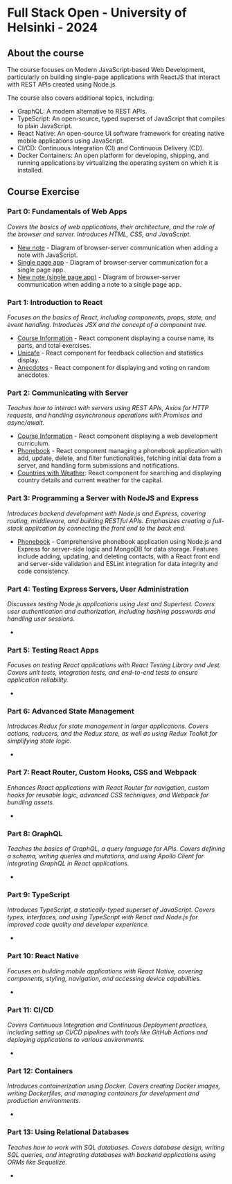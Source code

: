 # Full Stack Open - University of Helsinki - 2024
## About the course
The course focuses on Modern JavaScript-based Web Development, particularly on building single-page applications with ReactJS that interact with REST APIs created using Node.js.

The course also covers additional topics, including:
- GraphQL: A modern alternative to REST APIs.
- TypeScript: An open-source, typed superset of JavaScript that compiles to plain JavaScript.
- React Native: An open-source UI software framework for creating native mobile applications using JavaScript.
- CI/CD: Continuous Integration (CI) and Continuous Delivery (CD).
- Docker Containers: An open platform for developing, shipping, and running applications by virtualizing the operating system on which it is installed.

## Course Exercise
### Part 0: Fundamentals of Web Apps 
*Covers the basics of web applications, their architecture, and the role of the browser and server. Introduces HTML, CSS, and JavaScript.*

- [New note](https://github.com/LIU0611/fullstackopen/blob/main/part0/part0.4.jpg) - Diagram of browser-server communication when adding a note with JavaScript.
- [Single page app](https://github.com/LIU0611/fullstackopen/blob/main/part0/part0.5.jpg) - Diagram of browser-server communication for a single page app.
- [New note (single page app)](https://github.com/LIU0611/fullstackopen/blob/main/part0/part0.6.jpg) - Diagram of browser-server communication when adding a note to a single page app.

### Part 1: Introduction to React
*Focuses on the basics of React, including components, props, state, and event handling. Introduces JSX and the concept of a component tree.*

- [Course Information](https://github.com/LIU0611/fullstackopen/tree/main/part1/courseinfo) - React component displaying a course name, its parts, and total exercises.
- [Unicafe](https://github.com/LIU0611/fullstackopen/tree/main/part1/unicafe) - React component for feedback collection and statistics display.
- [Anecdotes](https://github.com/LIU0611/fullstackopen/tree/main/part1/anecdotes) - React component for displaying and voting on random anecdotes.

### Part 2: Communicating with Server
*Teaches how to interact with servers using REST APIs, Axios for HTTP requests, and handling asynchronous operations with Promises and async/await.*

- [Course Information](https://github.com/LIU0611/fullstackopen/tree/main/part2/courseinfo) - React component displaying a web development curriculum.
- [Phonebook](https://github.com/LIU0611/fullstackopen/tree/main/part2/Phonebook) - React component managing a phonebook application with add, update, delete, and filter functionalities, fetching initial data from a server, and handling form submissions and notifications.
- [Countries with Weather](https://github.com/LIU0611/fullstackopen/tree/main/part2/countries): React component for searching and displaying country details and current weather for the capital.

### Part 3: Programming a Server with NodeJS and Express
*Introduces backend development with Node.js and Express, covering routing, middleware, and building RESTful APIs. Emphasizes creating a full-stack application by connecting the front end to the back end.*

- [Phonebook]([https://github.com/LIU0611/fullstackopen/tree/main/part2/Phonebook](https://github.com/LIU0611/fullstackopen/tree/main/part3/Phonebook)) - Comprehensive phonebook application using Node.js and Express for server-side logic and MongoDB for data storage. Features include adding, updating, and deleting contacts, with a React front end and server-side validation and ESLint integration for data integrity and code consistency.

### Part 4: Testing Express Servers, User Administration
*Discusses testing Node.js applications using Jest and Supertest. Covers user authentication and authorization, including hashing passwords and handling user sessions.*

- 

### Part 5: Testing React Apps
*Focuses on testing React applications with React Testing Library and Jest. Covers unit tests, integration tests, and end-to-end tests to ensure application reliability.*

- 

### Part 6: Advanced State Management
*Introduces Redux for state management in larger applications. Covers actions, reducers, and the Redux store, as well as using Redux Toolkit for simplifying state logic.*

-

### Part 7: React Router, Custom Hooks, CSS and Webpack
*Enhances React applications with React Router for navigation, custom hooks for reusable logic, advanced CSS techniques, and Webpack for bundling assets.*

- 

### Part 8: GraphQL
*Teaches the basics of GraphQL, a query language for APIs. Covers defining a schema, writing queries and mutations, and using Apollo Client for integrating GraphQL in React applications.*

- 

### Part 9: TypeScript
*Introduces TypeScript, a statically-typed superset of JavaScript. Covers types, interfaces, and using TypeScript with React and Node.js for improved code quality and developer experience.*

- 

### Part 10: React Native
*Focuses on building mobile applications with React Native, covering components, styling, navigation, and accessing device capabilities.*

- 

### Part 11: CI/CD
*Covers Continuous Integration and Continuous Deployment practices, including setting up CI/CD pipelines with tools like GitHub Actions and deploying applications to various environments.*

- 

### Part 12: Containers
*Introduces containerization using Docker. Covers creating Docker images, writing Dockerfiles, and managing containers for development and production environments.*

- 

### Part 13: Using Relational Databases
*Teaches how to work with SQL databases. Covers database design, writing SQL queries, and integrating databases with backend applications using ORMs like Sequelize.*

- 

